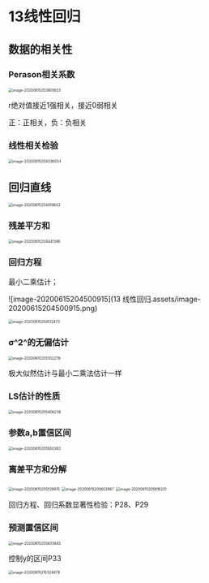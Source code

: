 # 13线性回归



## 数据的相关性

### Perason相关系数

<img src="13 线性回归.assets/image-20200615203905623.png" alt="image-20200615203905623" style="zoom:50%;" />

r绝对值接近1强相关，接近0弱相关

正：正相关，负：负相关



### 线性相关检验

<img src="13 线性回归.assets/image-20200615204336034.png" alt="image-20200615204336034" style="zoom:50%;" />



## 回归直线

<img src="13 线性回归.assets/image-20200615204419842.png" alt="image-20200615204419842" style="zoom:50%;" />



### 残差平方和

<img src="13 线性回归.assets/image-20200615204441398.png" alt="image-20200615204441398" style="zoom:50%;" />



### 回归方程

最小二乘估计；

![image-20200615204500915](13 线性回归.assets/image-20200615204500915.png)



<img src="13 线性回归.assets/image-20200615204512473.png" alt="image-20200615204512473" style="zoom:50%;" />



### σ^2^的无偏估计

<img src="13 线性回归.assets/image-20200615205302276.png" alt="image-20200615205302276" style="zoom:50%;" />

极大似然估计与最小二乘法估计一样



### LS估计的性质

<img src="13 线性回归.assets/image-20200615205406238.png" alt="image-20200615205406238" style="zoom:50%;" />



### 参数a,b置信区间

<img src="13 线性回归.assets/image-20200615205500363.png" alt="image-20200615205500363" style="zoom:50%;" />



### 离差平方和分解

<img src="13 线性回归.assets/image-20200615205526915.png" alt="image-20200615205526915" style="zoom:50%;" />

<img src="13 线性回归.assets/image-20200615205602887.png" alt="image-20200615205602887" style="zoom:50%;" />

<img src="13 线性回归.assets/image-20200615205616201.png" alt="image-20200615205616201" style="zoom:50%;" />



回归方程、回归系数显著性检验：P28、P29

### 预测置信区间

<img src="13 线性回归.assets/image-20200615205833845.png" alt="image-20200615205833845" style="zoom:50%;" />



控制y的区间P33

<img src="13 线性回归.assets/image-20200615210324478.png" alt="image-20200615210324478" style="zoom:50%;" />

